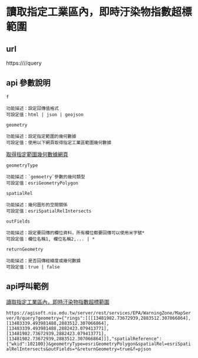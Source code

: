 # 讀取指定工業區內，即時汙染物指數超標範圍

## url 

https://<featurelayer-url>/<featureId>/query

## api 參數說明

`f`

```
功能描述：設定回傳值格式
可設定值：html | json | geojson
```

`geometry`

```
功能描述：設定指定範圍的幾何數據
可設定值：使用以下網頁取得指定工業區範圍幾何數據
```
[取得指定範圍幾何數據網頁](https://yicongkuo.github.io/epa/apps/GetGeometryParams/)

`geometryType`

```
功能描述：`gemoetry`參數的幾何類型
可設定值：esriGeometryPolygon
```

`spatialRel`

```
功能描述：幾何圖形的空間關係
可設定值：esriSpatialRelIntersects
```

`outFields`

```
功能描述：設定要回傳的欄位資料，所有欄位都要回傳可以使用米字號*
可設定值：欄位名稱1, 欄位名稱2,... | *
```

`returnGeometry`

```
功能描述：是否回傳經緯度或幾何數據
可設定值：true | false
```

## api呼叫範例

[讀取指定工業區內，即時汙染物指數超標範圍](https://agisoft.niu.edu.tw/server/rest/services/EPA/WarningZone/MapServer/0/query?geometry={%22rings%22:[[[13481982.73672939,2883512.307066864],[13483339.493981488,2883512.307066864],[13483339.493981488,2882423.079413771],[13481982.73672939,2882423.079413771],[13481982.73672939,2883512.307066864]]],%22spatialReference%22:{%22wkid%22:102100}}&geometryType=esriGeometryPolygon&spatialRel=esriSpatialRelIntersects&outFields=*&returnGeometry=true&f=html)

`https://agisoft.niu.edu.tw/server/rest/services/EPA/WarningZone/MapServer/0/query?geometry={"rings":[[[13481982.73672939,2883512.307066864],[13483339.493981488,2883512.307066864],[13483339.493981488,2882423.079413771],[13481982.73672939,2882423.079413771],[13481982.73672939,2883512.307066864]]],"spatialReference":{"wkid":102100}}&geometryType=esriGeometryPolygon&spatialRel=esriSpatialRelIntersects&outFields=*&returnGeometry=true&f=pjson`